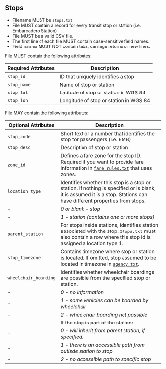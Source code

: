 ## Stops 

 *  Filename MUST be `stops.txt`
 *  File MUST contain a record for every transit stop or station (i.e. Embarcadero Station) 
 *  File MUST be a valid CSV file.
 *  The first line of each file MUST contain case-sensitive field names.
 *  Field names MUST NOT contain tabs, carriage returns or new lines.
 
File MUST contain the following attributes:

Required Attributes	| Description										
----------			| -------------		
`stop_id`			| ID that uniquely identifies a stop
`stop_name`			| Name of stop or station
`stop_lat`			| Latitude of stop or station in WGS 84
`stop_lon`			| Longitude of stop or station in WGS 84

File MAY contain the following attributes:

Optional Attributes		| Description										
----------				| -------------		
`stop_code`				| Short text or a number that identifies the stop for passengers (i.e. EMB)
`stop_desc`				| Description of stop or station
`zone_id`				| Defines a fare zone for the stop ID. Required if you want to provide fare information in [`fare_rules.txt`](fare_rules.md) that uses zones.
`location_type`			| Identifies whether this stop is a stop or station.  If nothing is specified or is blank, it is assumed it is a stop.  Stations can have different properties from stops.
- 						| *0 or blank - stop*
- 						| *1 - station (contains one or more stops)*
`parent_station`		| For stops inside stations, identifies station associated with the stop.  `Stops.txt` must also contain a row where this stop id is assigned a location type 1.
`stop_timezone`			| Contains timezone where stop or station is located.  If omitted, stop assumed to be located in timezone in [`agency.txt`](agency.md).
`wheelchair_boarding`	| Identifies whether wheelchair boardings are possible from the specified stop or station. 
- 						| *0 - no information*
- 						| *1 - some vehicles can be boarded by wheelchair*
- 						| *2 - wheelchair boarding not possible*
- 						| If the stop is part of the station:
- 						| *0 - will inherit from parent station, if specified.*
- 						| *1 - there is an accessible path from outisde station to stop*
- 						| *2 - no accessible path to specific stop*


